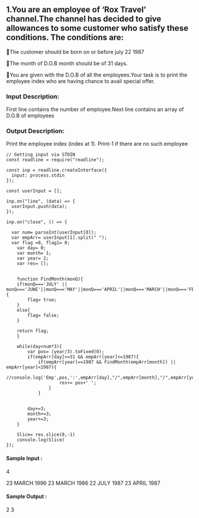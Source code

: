 ## 1.You are an employee of ‘Rox Travel’ channel.The channel has decided to give allowances to some customer who satisfy these conditions. The conditions are:

  🔹The customer should be born on or before july 22 1987
  
  🔹The month of D.O.B month should be of 31 days.
  
  🔹You are given with the D.O.B of all the employees.Your task is to print the employee index who are having chance to avail special offer.

### Input Description:
First line contains the number of employee.Next line contains an array of D.O.B of employees

### Output Description:
Print the employee index (index at 1). Print-1 if there are no such employee
```
// Getting input via STDIN
const readline = require("readline");

const inp = readline.createInterface({
  input: process.stdin
});

const userInput = [];

inp.on("line", (data) => {
  userInput.push(data);
});

inp.on("close", () => {
    
  var num= parseInt(userInput[0]);
  var empArr= userInput[1].split(" ");
  var flag =0, flag1= 0;
    var day= 0;
    var month= 1;
    var year= 2;
    var res= [];
    
    
    function FindMonth(monQ){
    if(monQ==='JULY' || monQ==='JUNE'||monQ==='MAY'||monQ==='APRIL'||monQ==='MARCH'||monQ==='FEBRUARY'||monQ==='JANUARY'){
        flag= true;
    }
    else{
        flag= false;
    }
    
    return flag;
    }
    
    while(day<num*3){
        var pos= (year/3).toFixed(0);
        if(empArr[day]<=31 && empArr[year]<=1987){
            if(empArr[year]==1987 && FindMonth(empArr[month]) || empArr[year]<1987){
                     //console.log('Emp',pos,':',empArr[day],"/",empArr[month],"/",empArr[year]);
                    res+= pos+' ';
                }
            }
            
        
        day+=3;
        month+=3;
        year+=3;
    }
    
    Slice= res.slice(0,-1)
    console.log(Slice)
});
```

#### Sample Input :
4

23 MARCH 1996 23 MARCH 1986 22 JULY 1987 23 APRIL 1987

#### Sample Output :
2 3
